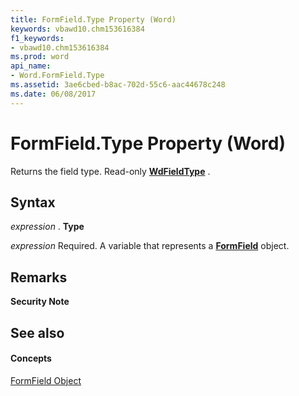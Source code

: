 ```yaml
---
title: FormField.Type Property (Word)
keywords: vbawd10.chm153616384
f1_keywords:
- vbawd10.chm153616384
ms.prod: word
api_name:
- Word.FormField.Type
ms.assetid: 3ae6cbed-b8ac-702d-55c6-aac44678c248
ms.date: 06/08/2017
---
```



# FormField.Type Property (Word)

Returns the field type. Read-only  **[WdFieldType](wdfieldtype-enumeration-word.md)** .


## Syntax

 _expression_ . **Type**

 _expression_ Required. A variable that represents a **[FormField](formfield-object-word.md)** object.


## Remarks


 **Security Note**  




## See also


#### Concepts


[FormField Object](formfield-object-word.md)

